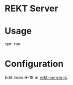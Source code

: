 # REKT Server

# Usage

```bash
npm run
```
# Configuration
Edit lines 6-18 in [rekt-server.js](./rekt-server.js).

